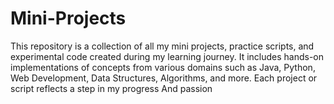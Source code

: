 # Mini-Projects
This repository is a collection of all my mini projects, practice scripts, and experimental code created during my learning journey. It includes hands-on implementations of concepts from various domains such as Java, Python, Web Development, Data Structures, Algorithms, and more. Each project or script reflects a step in my progress And passion 
